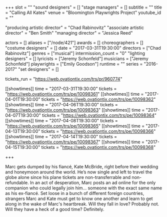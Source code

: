 +++
slot = ""
"sound designers" = []
"stage managers" = []
subtitle = ""
title = "Calling All Kates"
venue = "Bloomington Playwrights Project"
youtube_id = ""

"producing artistic director" = "Chad Rabinovitz"
"associate artistic director" = "Ben Smith"
"managing director" = "Jessica Reed"

actors = []
aliases = ["/node/421"]
awards = []
choreographers = []
"costume designers" = []
date = "2017-03-31T19:30:00"
directors = ["Chad Rabinovitz"]
genres = ["musical"]
intermission_count = "0"
"lighting designers" = []
lyricists = ["Jeremy Schonfeld"]
musicians = ["Jeremy Schonfeld"]
playwrights = ["Emily Goodson"]
runtime = ""
series = "2016-2017"
"set designers" = []

tickets_run = "https://web.ovationtix.com/trs/pr/960774"

[[showtimes]]
time = "2017-03-31T19:30:00"
tickets = "https://web.ovationtix.com/trs/pe/10098361"
[[showtimes]]
time = "2017-04-01T19:30:00"
tickets = "https://web.ovationtix.com/trs/pe/10098362"
[[showtimes]]
time = "2017-04-06T19:30:00"
tickets = "https://web.ovationtix.com/trs/pe/10098363"
[[showtimes]]
time = "2017-04-07T19:30:00"
tickets = "https://web.ovationtix.com/trs/pe/10098364"
[[showtimes]]
time = "2017-04-08T19:30:00"
tickets = "https://web.ovationtix.com/trs/pe/10098365"
[[showtimes]]
time = "2017-04-13T19:30:00"
tickets = "https://web.ovationtix.com/trs/pe/10098366"
[[showtimes]]
time = "2017-04-14T19:30:00"
tickets = "https://web.ovationtix.com/trs/pe/10098367"
[[showtimes]]
time = "2017-04-15T19:30:00"
tickets = "https://web.ovationtix.com/trs/pe/10098368"

+++

Marc gets dumped by his fiancé, Kate McBride, right before their wedding and honeymoon around the world. He’s now single and left to travel the globe alone since his plane tickets are non-transferrable and non-refundable. In an act of desperation, Marc posts an ad online for the only companion who could legally join him... someone with the exact same name as his ex-fiancé. Set loose in a bunch of different foreign countries, strangers Marc and Kate must get to know one another and learn to get along in the wake of Marc's heartbreak. Will they fall in love? Probably not. Will they have a heck of a good time? Definitely.
